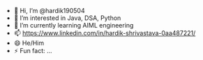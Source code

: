 - 👋 Hi, I’m @hardik190504
- 👀 I’m interested in Java, DSA, Python
- 🌱 I’m currently learning AIML engineering
- 📫 https://www.linkedin.com/in/hardik-shrivastava-0aa487221/
- 😄 He/Him
- ⚡ Fun fact: ...

<!---
hardik190504/hardik190504 is a ✨ special ✨ repository because its `README.md` (this file) appears on your GitHub profile.
You can click the Preview link to take a look at your changes.
--->
